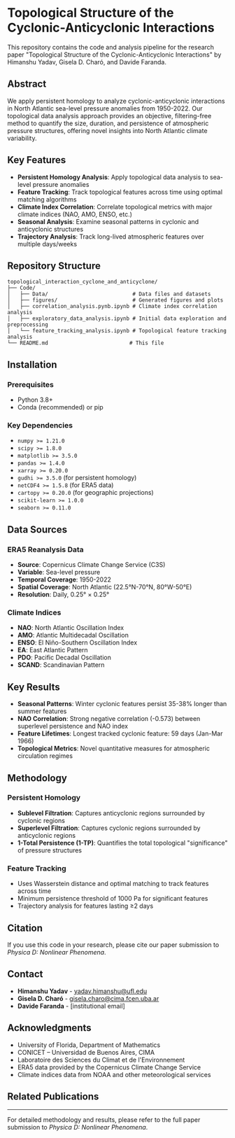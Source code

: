 # Topological Structure of the Cyclonic-Anticyclonic Interactions

This repository contains the code and analysis pipeline for the research paper "Topological Structure of the Cyclonic-Anticyclonic Interactions" by Himanshu Yadav, Gisela D. Charó, and Davide Faranda.

## Abstract

We apply persistent homology to analyze cyclonic-anticyclonic interactions in North Atlantic sea-level pressure anomalies from 1950-2022. Our topological data analysis approach provides an objective, filtering-free method to quantify the size, duration, and persistence of atmospheric pressure structures, offering novel insights into North Atlantic climate variability.

## Key Features

- **Persistent Homology Analysis**: Apply topological data analysis to sea-level pressure anomalies
- **Feature Tracking**: Track topological features across time using optimal matching algorithms
- **Climate Index Correlation**: Correlate topological metrics with major climate indices (NAO, AMO, ENSO, etc.)
- **Seasonal Analysis**: Examine seasonal patterns in cyclonic and anticyclonic structures
- **Trajectory Analysis**: Track long-lived atmospheric features over multiple days/weeks


## Repository Structure

```
topological_interaction_cyclone_and_anticyclone/
├── Code/
│   ├── Data/                           # Data files and datasets
│   ├── figures/                        # Generated figures and plots
│   ├── correlation_analysis.pynb.ipynb # Climate index correlation analysis
│   ├── exploratory_data_analysis.ipynb # Initial data exploration and preprocessing
│   └── feature_tracking_analysis.ipynb # Topological feature tracking analysis
└── README.md                          # This file
```

## Installation

### Prerequisites

- Python 3.8+
- Conda (recommended) or pip

### Key Dependencies

- `numpy >= 1.21.0`
- `scipy >= 1.8.0`
- `matplotlib >= 3.5.0`
- `pandas >= 1.4.0`
- `xarray >= 0.20.0`
- `gudhi >= 3.5.0` (for persistent homology)
- `netCDF4 >= 1.5.8` (for ERA5 data)
- `cartopy >= 0.20.0` (for geographic projections)
- `scikit-learn >= 1.0.0`
- `seaborn >= 0.11.0`

## Data Sources

### ERA5 Reanalysis Data
- **Source**: Copernicus Climate Change Service (C3S)
- **Variable**: Sea-level pressure
- **Temporal Coverage**: 1950-2022
- **Spatial Coverage**: North Atlantic (22.5°N-70°N, 80°W-50°E)
- **Resolution**: Daily, 0.25° × 0.25°

### Climate Indices
- **NAO**: North Atlantic Oscillation Index
- **AMO**: Atlantic Multidecadal Oscillation
- **ENSO**: El Niño-Southern Oscillation Index
- **EA**: East Atlantic Pattern
- **PDO**: Pacific Decadal Oscillation
- **SCAND**: Scandinavian Pattern

## Key Results

- **Seasonal Patterns**: Winter cyclonic features persist 35-38% longer than summer features
- **NAO Correlation**: Strong negative correlation (-0.573) between superlevel persistence and NAO index
- **Feature Lifetimes**: Longest tracked cyclonic feature: 59 days (Jan-Mar 1966)
- **Topological Metrics**: Novel quantitative measures for atmospheric circulation regimes

## Methodology

### Persistent Homology
- **Sublevel Filtration**: Captures anticyclonic regions surrounded by cyclonic regions
- **Superlevel Filtration**: Captures cyclonic regions surrounded by anticyclonic regions
- **1-Total Persistence (1-TP)**: Quantifies the total topological "significance" of pressure structures

### Feature Tracking
- Uses Wasserstein distance and optimal matching to track features across time
- Minimum persistence threshold of 1000 Pa for significant features
- Trajectory analysis for features lasting ≥2 days

## Citation

If you use this code in your research, please cite our paper submission to *Physica D: Nonlinear Phenomena*.

## Contact

- **Himanshu Yadav** - yadav.himanshu@ufl.edu
- **Gisela D. Charó** - gisela.charo@cima.fcen.uba.ar
- **Davide Faranda** - [institutional email]

## Acknowledgments

- University of Florida, Department of Mathematics
- CONICET – Universidad de Buenos Aires, CIMA
- Laboratoire des Sciences du Climat et de l'Environnement
- ERA5 data provided by the Copernicus Climate Change Service
- Climate indices data from NOAA and other meteorological services

## Related Publications
---

For detailed methodology and results, please refer to the full paper submission to *Physica D: Nonlinear Phenomena*.
